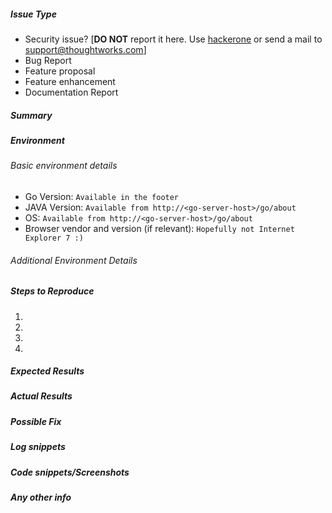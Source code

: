 ##### Issue Type

<!--- Please specify the issue type to help us categorize the issue, mention any one of the below types -->

- Security issue? [**DO NOT** report it here. Use [hackerone](https://hackerone.com/gocd) or send a mail to support@thoughtworks.com]
- Bug Report
- Feature proposal
- Feature enhancement
- Documentation Report

##### Summary

<!--- Provide a brief summary of the issue -->

##### Environment

<!--- 
Describe the environment in which you encountered this issue.
Details of the environment GoCD is running in can be fetched from the GoCD support api - http://<go-server-host>/go/api/support.
If you are pasting plain text, please surround it with 3 backticks on each side

```plain
paste any text output
to prevent formatting
```
-->

###### Basic environment details

<!--- We recommend providing the for us to reproduce the issue quicker -->

* Go Version: `Available in the footer`
* JAVA Version: `Available from http://<go-server-host>/go/about`
* OS: `Available from http://<go-server-host>/go/about`
* Browser vendor and version (if relevant): `Hopefully not Internet Explorer 7 :)`

###### Additional Environment Details

<!-- More environment details captured from the support API or other sources can be shared here -->

##### Steps to Reproduce

<!--- Provide a link to a live example, or an unambiguous set of steps to -->
<!--- reproduce this bug include code to reproduce, if relevant -->
1. 
2. 
3. 
4. 

##### Expected Results
<!--- Tell us what should happen -->

##### Actual Results
<!--- Tell us what happens instead -->

##### Possible Fix
<!--- Not obligatory, but suggest a fix or reason for the bug -->

##### Log snippets
<!--- 
If you could find any information/exceptions from the logs do provide it here. 
Do mask any confidential information which you don't want to be shared.
Remember to surround them in 3 backticks like this —

```
long log lines go here
```
-->

##### Code snippets/Screenshots
<!--- 
If you would like to share any code/screenshots please add it here.
Do mask any confidential information which you don't want to be shared.
Remember to surround them in 3 backticks like this —

```
long log lines go here
```
-->

##### Any other info
<!--- Provide any other information you would like to share to explain this issue more better -->

